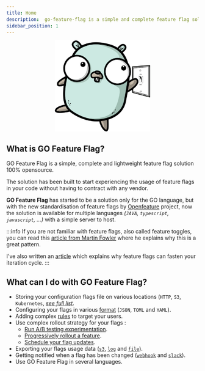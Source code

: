 ```yaml
---
title: Home
description:  go-feature-flag is a simple and complete feature flag solution, without any complex backend system to install. You need only a file as your backend.
sidebar_position: 1
---
```


<p align="center">
  <img width="250" height="238" src="/img/logo/logo.png" alt="go-feature-flag logo" />
</p>

## What is GO Feature Flag?
GO Feature Flag is a simple, complete and lightweight feature flag solution 100% opensource.

The solution has been built to start experiencing the usage of feature flags in your code without having to contract with any vendor.

**GO Feature Flag** has started to be a solution only for the GO language, but with the new standardisation of feature flags by [Openfeature](https://openfeature.dev/) project, 
now the solution is available for multiple languages _(`JAVA`, `typescript`, `javascript`, ...)_ with a simple server to host.

:::info
If you are not familiar with feature flags, also called feature toggles, you can read this [article from Martin Fowler](https://www.martinfowler.com/articles/feature-toggles.html)
where he explains why this is a great pattern.

I've also written an [article](https://medium.com/better-programming/feature-flags-and-how-to-iterate-quickly-7e3371b9986) which explains why feature flags can fasten your iteration cycle.
:::

## What can I do with GO Feature Flag?

- Storing your configuration flags file on various locations (`HTTP`, `S3`, `Kubernetes`, [_see full list_](configure_flag/store_your_flags.mdx).
- Configuring your flags in various [format](configure_flag/flag_format.mdx) (`JSON`, `TOML` and `YAML`).
- Adding complex [rules](configure_flag/flag_format.mdx#rule-format) to target your users.
- Use complex rollout strategy for your flags :
    - [Run A/B testing experimentation](configure_flag/rollout/experimentation.mdx).
    - [Progressively rollout a feature](configure_flag/rollout/progressive.mdx).
    - [Schedule your flag updates](configure_flag/rollout/scheduled.mdx).
- Exporting your flags usage data ([`s3`](go_module/data_collection/s3.md), [`log`](go_module/data_collection/log.md) and [`file`](go_module/data_collection/file.md)).
- Getting notified when a flag has been changed ([`webhook`](go_module/notifier/webhook.md) and [`slack`](go_module/notifier/slack.md)).
- Use GO Feature Flag in several languages.
